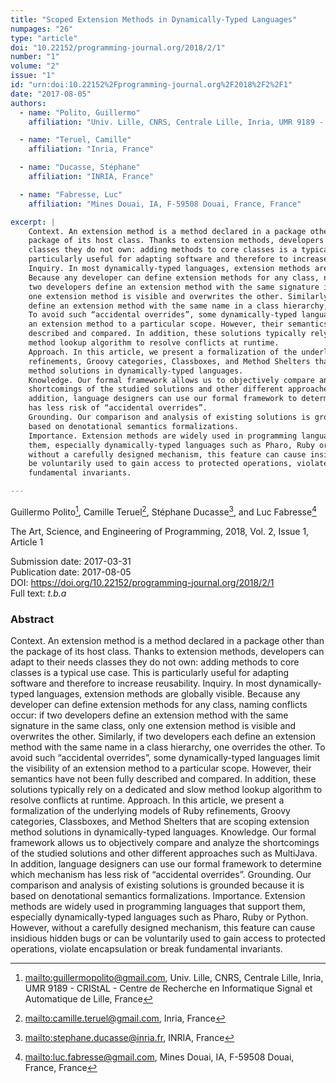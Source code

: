 ```yaml
---
title: "Scoped Extension Methods in Dynamically-Typed Languages"
numpages: "26"
type: "article"
doi: "10.22152/programming-journal.org/2018/2/1"
number: "1"
volume: "2"
issue: "1"
id: "urn:doi:10.22152%2Fprogramming-journal.org%2F2018%2F2%2F1"
date: "2017-08-05"
authors: 
  - name: "Polito, Guillermo"
    affiliation: "Univ. Lille, CNRS, Centrale Lille, Inria, UMR 9189 - CRIStAL - Centre de Recherche en Informatique Signal et Automatique de Lille, France"

  - name: "Teruel, Camille"
    affiliation: "Inria, France"

  - name: "Ducasse, Stéphane"
    affiliation: "INRIA, France"

  - name: "Fabresse, Luc"
    affiliation: "Mines Douai, IA, F-59508 Douai, France, France"

excerpt: |
    Context. An extension method is a method declared in a package other than the
    package of its host class. Thanks to extension methods, developers can adapt to their needs
    classes they do not own: adding methods to core classes is a typical use case. This is
    particularly useful for adapting software and therefore to increase reusability.
    Inquiry. In most dynamically-typed languages, extension methods are globally visible.
    Because any developer can define extension methods for any class, naming conflicts occur: if
    two developers define an extension method with the same signature in the same class, only
    one extension method is visible and overwrites the other. Similarly, if two developers each
    define an extension method with the same name in a class hierarchy, one overrides the other.
    To avoid such “accidental overrides”, some dynamically-typed languages limit the visibility of
    an extension method to a particular scope. However, their semantics have not been fully
    described and compared. In addition, these solutions typically rely on a dedicated and slow
    method lookup algorithm to resolve conflicts at runtime.
    Approach. In this article, we present a formalization of the underlying models of Ruby
    refinements, Groovy categories, Classboxes, and Method Shelters that are scoping extension
    method solutions in dynamically-typed languages.
    Knowledge. Our formal framework allows us to objectively compare and analyze the
    shortcomings of the studied solutions and other different approaches such as MultiJava. In
    addition, language designers can use our formal framework to determine which mechanism
    has less risk of “accidental overrides”.
    Grounding. Our comparison and analysis of existing solutions is grounded because it is
    based on denotational semantics formalizations.
    Importance. Extension methods are widely used in programming languages that support
    them, especially dynamically-typed languages such as Pharo, Ruby or Python. However,
    without a carefully designed mechanism, this feature can cause insidious hidden bugs or can
    be voluntarily used to gain access to protected operations, violate encapsulation or break
    fundamental invariants.

---
```

Guillermo Polito[^1], Camille Teruel[^2], Stéphane Ducasse[^3], and Luc Fabresse[^4]

The Art, Science, and Engineering of Programming, 2018, Vol. 2, Issue 1, Article 1

Submission date: 2017-03-31  
Publication date: 2017-08-05  
DOI: <https://doi.org/10.22152/programming-journal.org/2018/2/1>  
Full text: *t.b.a*  


### Abstract
Context. An extension method is a method declared in a package other than the
package of its host class. Thanks to extension methods, developers can adapt to their needs
classes they do not own: adding methods to core classes is a typical use case. This is
particularly useful for adapting software and therefore to increase reusability.
Inquiry. In most dynamically-typed languages, extension methods are globally visible.
Because any developer can define extension methods for any class, naming conflicts occur: if
two developers define an extension method with the same signature in the same class, only
one extension method is visible and overwrites the other. Similarly, if two developers each
define an extension method with the same name in a class hierarchy, one overrides the other.
To avoid such “accidental overrides”, some dynamically-typed languages limit the visibility of
an extension method to a particular scope. However, their semantics have not been fully
described and compared. In addition, these solutions typically rely on a dedicated and slow
method lookup algorithm to resolve conflicts at runtime.
Approach. In this article, we present a formalization of the underlying models of Ruby
refinements, Groovy categories, Classboxes, and Method Shelters that are scoping extension
method solutions in dynamically-typed languages.
Knowledge. Our formal framework allows us to objectively compare and analyze the
shortcomings of the studied solutions and other different approaches such as MultiJava. In
addition, language designers can use our formal framework to determine which mechanism
has less risk of “accidental overrides”.
Grounding. Our comparison and analysis of existing solutions is grounded because it is
based on denotational semantics formalizations.
Importance. Extension methods are widely used in programming languages that support
them, especially dynamically-typed languages such as Pharo, Ruby or Python. However,
without a carefully designed mechanism, this feature can cause insidious hidden bugs or can
be voluntarily used to gain access to protected operations, violate encapsulation or break
fundamental invariants.


[^1]: <mailto:guillermopolito@gmail.com>, Univ. Lille, CNRS, Centrale Lille, Inria, UMR 9189 - CRIStAL - Centre de Recherche en Informatique Signal et Automatique de Lille, France
[^2]: <mailto:camille.teruel@gmail.com>, Inria, France
[^3]: <mailto:stephane.ducasse@inria.fr>, INRIA, France
[^4]: <mailto:luc.fabresse@gmail.com>, Mines Douai, IA, F-59508 Douai, France, France
